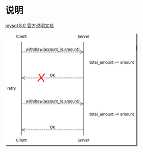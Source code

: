 # 说明

[mysql 8.0 官方说明文档](<https://dev.mysql.com/doc/refman/8.0/en/>)

![aaa](README.assets/20110810171503575.png)